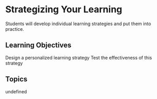 # Strategizing Your Learning

Students will develop individual learning strategies and put them into practice.

## Learning Objectives
Design a personalized learning strategy
Test the effectiveness of this strategy

## Topics
undefined
